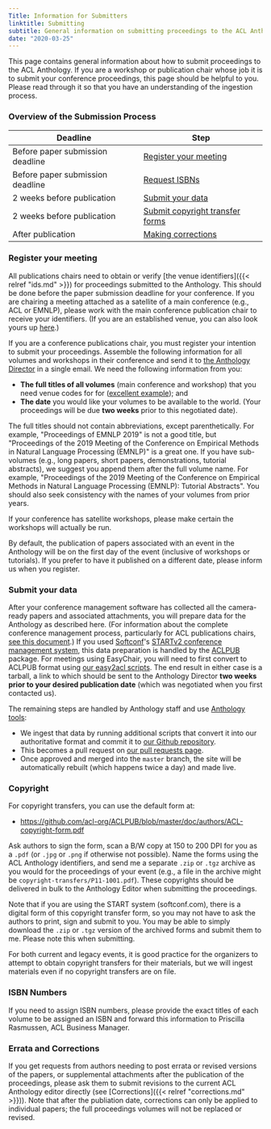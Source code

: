 ```yaml
---
Title: Information for Submitters
linktitle: Submitting
subtitle: General information on submitting proceedings to the ACL Anthology (for event chairs)
date: "2020-03-25"
---
```


This page contains general information about how to submit proceedings to the ACL Anthology.
If you are a workshop or publication chair whose job it is to submit your conference proceedings, this page should be helpful to you.
Please read through it so that you have an understanding of the ingestion process.

### Overview of the Submission Process

<table class="table table-bordered">
  <thead class="thead-dark">
    <tr>
      <th scope="col">Deadline</th>
      <th scope="col">Step</th>
    </tr>
  </thead>
  <tbody>
    <tr>
      <td>Before paper submission deadline</td>
      <td><a href="#register-your-meeting"">Register your meeting</a></td>
    </tr>
    <tr>
      <td>Before paper submission deadline</td>
      <td><a href="#isbn-numbers">Request ISBNs</a></td>
    </tr>
    <tr>
      <td>2 weeks before publication</td>
      <td><a href="#submit-your-data">Submit your data</a></td>
    </tr>
    <tr>
      <td>2 weeks before publication</td>
      <td><a href="#copyright">Submit copyright transfer forms</a></td>
    </tr>
    <tr>
      <td>After publication</td>
      <td><a href="#errata-and-corrections">Making corrections</a></td>
    </tr>
  </tbody>
</table>

### Register your meeting

All publications chairs need to obtain or verify [the venue identifiers]({{< relref "ids.md" >}}) for proceedings submitted to the Anthology.
This should be done before the paper submission deadline for your conference.
If you are chairing a meeting attached as a satellite of a main conference (e.g., ACL or EMNLP), please work with the main conference publication chair to receive your identifiers.
(If you are an established venue, you can also look yours up [here](https://github.com/acl-org/acl-anthology/blob/new-id-format/data/yaml/venues_mapping.yaml).)

If you are a conference publications chair, you must register your intention to submit your proceedings.
Assemble the following information for all volumes and workshops in their conference and send it to [the Anthology Director](mailto:anthology@aclweb.org) in a single email.
We need the following information from you:

-  **The full titles of all volumes** (main conference and workshop) that you need venue codes for for ([excellent example](https://docs.google.com/spreadsheets/d/13F1XhnT4PsiN-ZXcpv6QUp5A2qlr6-W9MoDgCkBOw9w/edit#gid=0)); and
-  **The date** you would like your volumes to be available to the world.
   (Your proceedings will be due **two weeks** prior to this negotiated date).

The full titles should not contain abbreviations, except parenthetically.
For example, "Proceedings of EMNLP 2019" is not a good title, but "Proceedings of the 2019 Meeting of the Conference on Empirical Methods in Natural Language Processing (EMNLP)" is a great one.
If you have sub-volumes (e.g., long papers, short papers, demonstrations, tutorial abstracts), we suggest you append them after the full volume name.
For example, "Proceedings of the 2019 Meeting of the Conference on Empirical Methods in Natural Language Processing (EMNLP): Tutorial Abstracts".
You should also seek consistency with the names of your volumes from prior years.

If your conference has satellite workshops, please make certain the workshops will actually be run.

By default, the publication of papers associated with an event in the Anthology will be on the first day of the event (inclusive of workshops or tutorials).
If you prefer to have it published on a different date, please inform us when you register.

### Submit your data

After your conference management software has collected all the camera-ready papers and associated attachments, you will prepare data for the Anthology as described here.
(For information about the complete conference management process, particularly for ACL publications chairs, [see this document](https://github.com/acl-org/acl-pub).)
If you used [Softconf](https://www.softconf.com)'s [STARTv2 conference management system](https://www.softconf.com/about/start-v2-mainmenu-26), this data preparation is handled by the [ACLPUB](https://github.com/acl-org/ACLPUB/) package.
For meetings using EasyChair, you will need to first convert to ACLPUB format using [our easy2acl scripts](https://github.com/acl-org/easy2acl).
The end result in either case is a tarball, a link to which should be sent to the Anthology Director **two weeks prior to your desired publication date** (which was negotiated when you first contacted us).

The remaining steps are handled by Anthology staff and use [Anthology tools](https://github.com/acl-org/acl-anthology/tree/master/bin/):

- We ingest that data by running additional scripts that convert it into our authoritative format and commit it to [our Github repository](https://github.com/acl-org/acl-anthology/).
- This becomes a pull request on [our pull requests page](https://github.com/acl-org/acl-anthology/pulls).
- Once approved and merged into the `master` branch, the site will be automatically rebuilt (which happens twice a day) and made live.

### Copyright

For copyright transfers, you can use the default form at:

+ https://github.com/acl-org/ACLPUB/blob/master/doc/authors/ACL-copyright-form.pdf

Ask authors to sign the form, scan a B/W copy at 150 to 200 DPI for you as a
`.pdf` (or `.jpg` or `.png` if otherwise not possible). Name the forms using
the ACL Anthology identifiers, and send me a separate `.zip` or `.tgz`
archive as you would for the proceedings of your event (e.g., a file in the
archive might be `copyright-transfers/P11-1001.pdf`).
These copyrights should be delivered in bulk to the Anthology Editor when submitting the proceedings.

Note that if you are using the START system (softconf.com), there is a
digital form of this copyright transfer form, so you may not have to ask the
authors to print, sign and submit to you. You may be able to simply download
the `.zip` or `.tgz` version of the archived forms and submit them to
me. Please note this when submitting.

For both current and legacy events, it is good practice for the organizers
to attempt to obtain copyright transfers for their materials, but we will
ingest materials even if no copyright transfers are on file.

### ISBN Numbers

If you need to assign ISBN numbers, please provide the exact titles of each volume to be assigned an ISBN and forward this information to Priscilla Rasmussen, ACL Business Manager.

### Errata and Corrections

If you get requests from authors needing to post errata or revised versions of the papers, or supplemental attachments after the publication of the proceedings, please ask them to submit revisions to the current ACL Anthology editor directly (see [Corrections]({{< relref "corrections.md" >}})).
Note that after the publiation date, corrections can only be applied to individual papers; the full proceedings volumes will not be replaced or revised.
